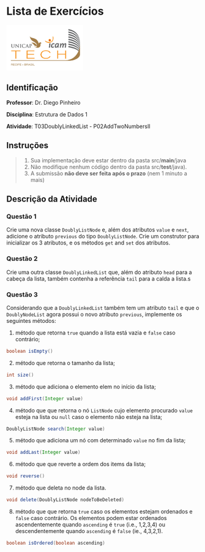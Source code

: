 # Lista de Exercícios
<img src="../../assets/images/Unicap_Icam_Tech-01.png" alt="drawing" width="200"/>

## Identificação
**Professor**: Dr. Diego Pinheiro

**Disciplina**: Estrutura de Dados 1

**Atividade**: T03DoublyLinkedList - P02AddTwoNumbersII

## Instruções 
> 1. Sua implementação deve estar dentro da pasta src/**main**/java 
> 2. Não modifique nenhum código dentro da pasta src/**test**/java).
> 3. A submissão **não deve ser feita após o prazo** (nem 1 minuto a mais)

## Descrição da Atividade
### Questão 1

Crie uma nova classe `DoublyListNode` e, além dos atributos `value` e `next`, adicione o atributo `previous` do tipo `DoublyListNode`. Crie um construtor para inicializar os 3 atributos, e os métodos `get` and `set` dos atributos.

### Questão 2

Crie uma outra classe `DoublyLinkedList` que, além do atributo `head` para a cabeça da lista, também contenha a referência `tail` para a calda a lista.s

### Questão 3

Considerando que a `DoublyLinkedList` também tem um atributo `tail` e que o `DoublyNodeList` agora possui o novo atributo `previous`, implemente os seguintes métodos:

1. método que retorna `true` quando a lista está vazia e `false` caso contrário;
```java
boolean isEmpty() 
```

2. método que retorna o tamanho da lista; 
```java
int size()
```

3. método que adiciona o elemento elem no início da lista;
```java
void addFirst(Integer value)
```

4. método que que retorna o nó `ListNode` cujo elemento procurado `value` esteja na lista ou `null` caso o elemento não esteja na lista;

```java
DoublyListNode search(Integer value)
```

5. método que adiciona um nó com determinado `value` no fim da lista;
```java
void addLast(Integer value)
```

6. método que que reverte a ordem dos items da lista;
```java
void reverse()
```

7. método que deleta no node da lista.
```java
void delete(DoublyListNode nodeToBeDeleted)
```

8. método que que retorna `true` caso os elementos estejam ordenados e `false` caso contrário. Os elementos podem estar ordenados ascendentemente quando `ascending` é `true` (i.e., 1,2,3,4) ou descendentemente quando `ascending` é `false` (ie., 4,3,2,1). 
```java
boolean isOrdered(boolean ascending)
```